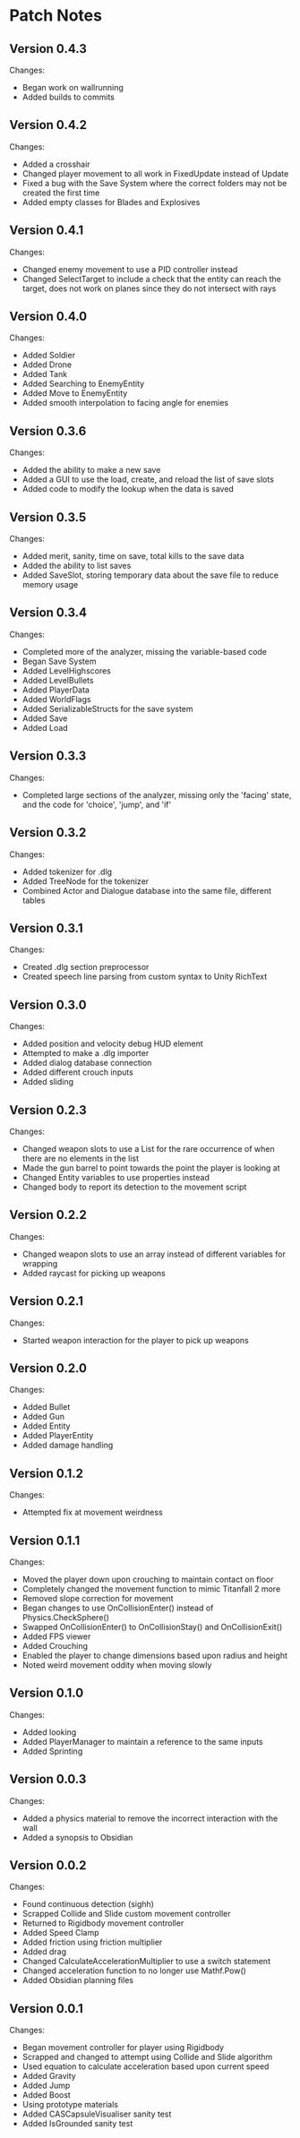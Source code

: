 # Patch Notes

## Version 0.4.3
Changes:
- Began work on wallrunning
- Added builds to commits

## Version 0.4.2
Changes:
- Added a crosshair
- Changed player movement to all work in FixedUpdate instead of Update
- Fixed a bug with the Save System where the correct folders may not be created the first time
- Added empty classes for Blades and Explosives

## Version 0.4.1
Changes:
- Changed enemy movement to use a PID controller instead
- Changed SelectTarget to include a check that the entity can reach the target, does not work on planes since they do not intersect with rays

## Version 0.4.0
Changes:
- Added Soldier
- Added Drone
- Added Tank
- Added Searching to EnemyEntity
- Added Move to EnemyEntity
- Added smooth interpolation to facing angle for enemies

## Version 0.3.6
Changes:
- Added the ability to make a new save
- Added a GUI to use the load, create, and reload the list of save slots
- Added code to modify the lookup when the data is saved

## Version 0.3.5
Changes:
- Added merit, sanity, time on save, total kills to the save data
- Added the ability to list saves
- Added SaveSlot, storing temporary data about the save file to reduce memory usage

## Version 0.3.4
Changes:
- Completed more of the analyzer, missing the variable-based code
- Began Save System
- Added LevelHighscores
- Added LevelBullets
- Added PlayerData
- Added WorldFlags
- Added SerializableStructs for the save system
- Added Save
- Added Load

## Version 0.3.3
Changes:
- Completed large sections of the analyzer, missing only the 'facing' state, and the code for 'choice', 'jump', and 'if'

## Version 0.3.2
Changes:
- Added tokenizer for .dlg
- Added TreeNode for the tokenizer
- Combined Actor and Dialogue database into the same file, different tables

## Version 0.3.1
Changes:
- Created .dlg section preprocessor
- Created speech line parsing from custom syntax to Unity RichText

## Version 0.3.0
Changes:
- Added position and velocity debug HUD element
- Attempted to make a .dlg importer
- Added dialog database connection
- Added different crouch inputs
- Added sliding

## Version 0.2.3
Changes:
- Changed weapon slots to use a List for the rare occurrence of when there are no elements in the list
- Made the gun barrel to point towards the point the player is looking at
- Changed Entity variables to use properties instead
- Changed body to report its detection to the movement script

## Version 0.2.2
Changes:
- Changed weapon slots to use an array instead of different variables for wrapping
- Added raycast for picking up weapons

## Version 0.2.1
Changes:
- Started weapon interaction for the player to pick up weapons

## Version 0.2.0
Changes:
- Added Bullet
- Added Gun
- Added Entity
- Added PlayerEntity
- Added damage handling

## Version 0.1.2
Changes:
- Attempted fix at movement weirdness

## Version 0.1.1
Changes:
- Moved the player down upon crouching to maintain contact on floor
- Completely changed the movement function to mimic Titanfall 2 more
- Removed slope correction for movement
- Began changes to use OnCollisionEnter() instead of Physics.CheckSphere()
- Swapped OnCollisionEnter() to OnCollisionStay() and OnCollisionExit()
- Added FPS viewer
- Added Crouching
- Enabled the player to change dimensions based upon radius and height
- Noted weird movement oddity when moving slowly

## Version 0.1.0
Changes:
- Added looking
- Added PlayerManager to maintain a reference to the same inputs
- Added Sprinting

## Version 0.0.3
Changes:
- Added a physics material to remove the incorrect interaction with the wall
- Added a synopsis to Obsidian

## Version 0.0.2
Changes:
- Found continuous detection (sighh)
- Scrapped Collide and Slide custom movement controller
- Returned to Rigidbody movement controller
- Added Speed Clamp
- Added friction using friction multiplier
- Added drag
- Changed CalculateAccelerationMultiplier to use a switch statement
- Changed acceleration function to no longer use Mathf.Pow()
- Added Obsidian planning files

## Version 0.0.1
Changes:
- Began movement controller for player using Rigidbody
- Scrapped and changed to attempt using Collide and Slide algorithm
- Used equation to calculate acceleration based upon current speed
- Added Gravity
- Added Jump
- Added Boost
- Using prototype materials
- Added CASCapsuleVisualiser sanity test
- Added IsGrounded sanity test